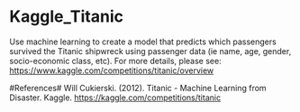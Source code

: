 # Kaggle_Titanic
Use machine learning to create a model that predicts which passengers survived the Titanic shipwreck using passenger data (ie name, age, gender, socio-economic class, etc). 
For more details, please see: https://www.kaggle.com/competitions/titanic/overview

#References#
Will Cukierski. (2012). Titanic - Machine Learning from Disaster. Kaggle. https://kaggle.com/competitions/titanic
